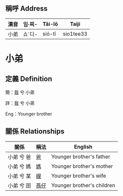 

## 稱呼 Address

漢音 | 임·찌- | Tâi-lô | Taiji
--- | --- | --- | --- 
小弟 | 쇼ˊ디- | sió-tī | sio1tee33 
# 小弟
## 定義 Definition
簡：[我](member1.md) 兮 小弟

詳：[我](member1.md) 兮 小弟

Eng：Younger brother

## 關係 Relationships

關係 | 稱法 | English
--- | --- | --- 
小弟 兮 爸 | [爸](member2.md) | Younger brother's father
小弟 兮 媽 | [媽](member3.md) | Younger brother's mother
小弟 兮 某 | [嫂](member21.md) | Younger brother's wife
小弟 兮 囝 | [孫仔](member70.md) | Younger brother's children
